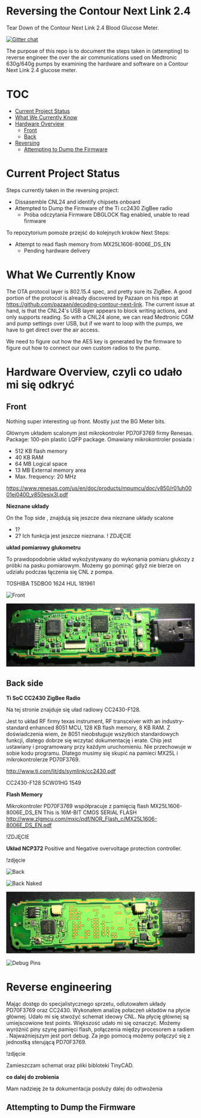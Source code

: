 # Reversing the Contour Next Link 2.4
Tear Down of the Contour Next Link 2.4 Blood Glucose Meter.

[![Gitter chat](https://badges.gitter.im/medtronic-flash/Lobby.png)](https://gitter.im/medtronic-flash/Lobby)

The purpose of this repo is to document the steps taken in (attempting) to reverse engineer the over the air communications used on Medtronic 630g/640g pumps by examining the hardware and software on a Contour Next Link 2.4 glucose meter.

TOC
===
  * [Current Project Status](#current-project-status)
  * [What We Currently Know](#what-we-currently-know)
  * [Hardware Overview](#hardware-overview)
    * [Front](#front)
    * [Back](#back)
  * [Reversing](#reversing)
    * [Attempting to Dump the Firmware](#attempting-to-dump-the-firmware)

Current Project Status
======================
Steps currently taken in the reversing project:
 * Dissasemble CNL24 and identify chipsets onboard
 * Attempted to Dump the Firmware of the Ti cc2430 ZigBee radio
   * Próba  odczytania  Firmware DBGLOCK flag enabled, unable to read firmware

To repozytorium pomoże przejść do kolejnych kroków Next Steps:
  * Attempt to read flash memory from MX25L1606-8006E_DS_EN
    * Pending hardware delivery

What We Currently Know
======================
The OTA protocol layer is 802.15.4 spec, and pretty sure its ZigBee. A good portion of the protocol is already discovered by Pazaan on his repo at https://github.com/pazaan/decoding-contour-next-link. The current issue at hand, is that the CNL24's USB layer appears to block writing actions, and only supports reading. So with a CNL24 alone, we can read Medtronic CGM and pump settings over USB, but if we want to loop with the pumps, we have to get direct over the air access.

We need to figure out how the AES key is generated by the firmware to figure out how to connect our own custom radios to the pump.

Hardware Overview, czyli co udało mi się odkryć
=================

## Front

Nothing super interesting up front. Mostly just the BG Meter bits.


Głównym układem scalonym jest mikrokontroler PD70F3769 firmy Renesas. Package: 100-pin plastic LQFP package. 
 Omawiany mikrokontroler posiada :
 * 512 KB flash memory
 * 40 KB RAM
 * 64 MB Logical space 
 * 13 MB External memory area
 * Max. frequency: 20 MHz
 
 https://www.renesas.com/us/en/doc/products/mpumcu/doc/v850/r01uh0001ej0400_v850esjx3l.pdf
 
 


**Nieznane układy**

On the Top side , znajdują się jeszcze dwa nieznane układy scalone
 * 1?
 * 2?
Ich funkcja jest jeszcze nieznana.
! ZDJĘCIE

**układ pomiarowy glukometru**

To prawdopodobnie układ wykożystywany do wykonania pomiaru glukozy z próbki na pasku pomiarowym. Możemy go pominąć gdyż nie bierze on udziału podczas łączenia się CNL z pompa.

TOSHIBA
T5DBO0
1624 HUL
181961



![Front](https://github.com/applehat/contour-next-link-24-teardown/raw/master/front.jpg)

![Board Top/Front](https://github.com/applehat/contour-next-link-24-teardown/raw/master/board_top.jpg)



## Back side

**Ti SoC CC2430 ZigBee Radio**

Na tej stronie znajduje się uład radiowy CC2430-F128. 

Jest to układ RF firmy texas instrument, RF transceiver with an industry-standard enhanced 8051 MCU, 128 KB flash memory, 8 KB RAM. 
Z doświadczenia wiem, że 8051 nieobsługuje wszytkich standardowych funkcji, dlatego dobrze się wczytać dokumentację i erate.
Chip jest ustawiany i programowany przy każdym uruchomieniu. Nie przechowuje w sobie kodu programu. Dlatego musimy się skupić na pamieci MX25L i mikrokontrolerze PD70F3769.



http://www.ti.com/lit/ds/symlink/cc2430.pdf

CC2430-F128
5CW01HG
1549


**Flash Memory**
 
 Mikrokontroler PD70F3769  współpracuje z pamięcią flash MX25L1606-8006E_DS_EN
 This is 16M-BIT CMOS SERIAL FLASH
http://www.zlgmcu.com/mxic/pdf/NOR_Flash_c/MX25L1606-8006E_DS_EN.pdf

!ZDJĘCIE


**Układ NCP372**
Positive and Negative overvoltage protection controller.  


!zdjęcie




![Back](https://github.com/applehat/contour-next-link-24-teardown/raw/master/back.jpg)

![Back Naked](https://github.com/applehat/contour-next-link-24-teardown/raw/master/back-without-lipo-or-shielding.jpg)

![Board Bottom/Back](https://github.com/applehat/contour-next-link-24-teardown/raw/master/board_bottom.jpg)

![Debug Pins](https://github.com/applehat/contour-next-link-24-teardown/raw/master/debug-pins.jpg)

Reverse engineering
=========
Mając dostęp do specjalistycznego sprzetu, odlutowałem układy PD70F3769 oraz CC2430. Wykonałem analizę połaczeń układów na płycie głównej. Udało mi się stwożyć schemat ideowy CNL.
Na płycię głównej są umiejscowione test points. Większość udało mi się oznaczyć. Możemy wyróżnić piny szynę pamięci flash, połączenia między procesorem a radiem . Najważniejszym jest port debug.
Za jego pomocą możemy połączyć się z jednostką sterującą PD70F3769. 

!zdjęcie

Zamieszczam schemat oraz pliki bibloteki TinyCAD.

**co dalej do zrobienia**

Mam nadzieję że ta dokumentacja posłuży dalej do odtwożenia 







## Attempting to Dump the Firmware

